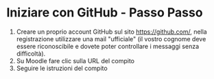 # Iniziare con GitHub - Passo Passo
1. Creare un proprio account GitHub sul sito https://github.com/, nella registrazione utilizzare una mail "ufficiale" (il vostro cognome deve essere riconoscibile e dovete poter controllare i messaggi senza difficoltà).
1. Su Moodle fare clic sulla URL del compito
1. Seguire le istruzioni del compito
